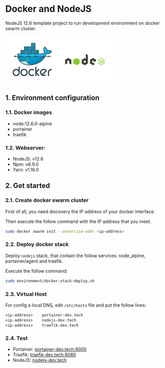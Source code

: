 # Docker and NodeJS

NodeJS 12.6 template project to run development environment on docker swarm cluster.

![Docker and NodeJS](readme/docker-nodejs.png)

## 1. Environment configuration

### 1.1. Docker images
- node:12.6.0-alpine
- portainer
- traefik
  
### 1.2. Webserver:
- NodeJS: v12.6
- Npm: v6.9.0
- Yarn: v1.16.0

## 2. Get started

### 2.1. Create docker swarm cluster

First of all, you need discovery the IP address of your docker interface.

Then execute the follow command with the IP address that you meet.
```sh
sudo docker swarm init --advertise-addr <ip-address>
```

### 2.2. Deploy docker stack

Deploy `nodejs` stack, that contain the follow services: node_alpine, portainer/agent and traefik.

Execute the follow command:  
```sh
sudo environment/docker-stack-deploy.sh
```

### 2.3. Virtual Host

For config a local DNS, edit `/etc/hosts` file and put the follow lines:

```code
<ip-address>    portainer-dev.tech
<ip-address>    nodejs-dev.tech
<ip-address>    traefik-dev.tech
```

### 2.4. Test

- Portainer: [portainer-dev.tech:9000](http://portainer-dev.tech:9000)
- Traefik: [traefik-dev.tech:8080](http://traefik-dev.tech:8080)
- NodeJS: [nodejs-dev.tech](http://nodejs-dev.tech)